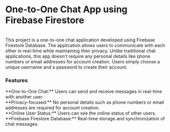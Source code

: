 <h1>One-to-One Chat App using Firebase Firestore</h1><br>
This project is a one-to-one chat application developed using Firebase Firestore Database. The application allows users to communicate with each other in real-time while maintaining their privacy. Unlike traditional chat applications, this app doesn't require any personal details like phone numbers or email addresses for account creation. Users simply choose a unique username and a password to create their account.

<h3>Features</h3>
**One-to-One Chat:** Users can send and receive messages in real-time with another user.<br>
**Privacy-focused:** No personal details such as phone numbers or email addresses are required for account creation.<br>
**Online User Status:** Users can see the online status of other users.<br>
**Firebase Firestore Database:** Real-time storage and synchronization of chat messages.
